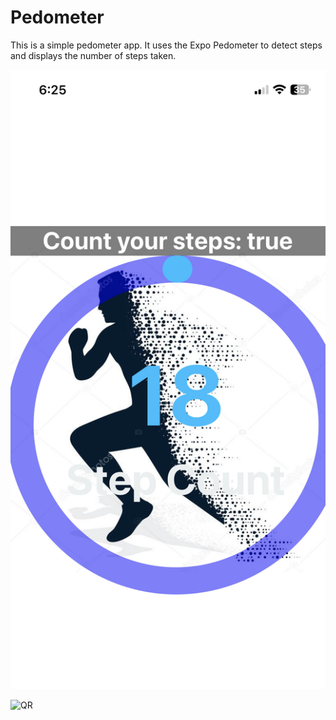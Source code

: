 # Pedometer

This is a simple pedometer app. It uses the Expo Pedometer to detect steps and displays the number of steps taken. 







![Home page](./assets/HomePage.jpg)

![QR](./assets/Screen%20Shot%202023-04-10%20at%206.57.46%20PM.png)

